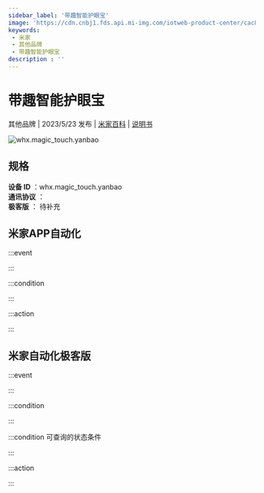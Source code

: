 ```yaml
---
sidebar_label: '带趣智能护眼宝'
image: 'https://cdn.cnbj1.fds.api.mi-img.com/iotweb-product-center/cac8bef232c95efd81b2950d2b79bf97_1679453488274.png?GalaxyAccessKeyId=AKVGLQWBOVIRQ3XLEW&Expires=9223372036854775807&Signature=imVEmHs685U7sKj3VCZ3fgX3QUQ='
keywords: 
 - 米家
 - 其他品牌
 - 带趣智能护眼宝
description : ''
---
```

# 带趣智能护眼宝

其他品牌 | 2023/5/23 发布 | [米家百科](https://home.mi.com/webapp/content/baike/product/index.html?model=whx.magic_touch.yanbao) | [说明书](https://home.mi.com/views/introduction.html?model=whx.magic_touch.yanbao&region=cn)

![whx.magic_touch.yanbao](https://cdn.cnbj1.fds.api.mi-img.com/iotweb-product-center/cac8bef232c95efd81b2950d2b79bf97_1679453488274.png?GalaxyAccessKeyId=AKVGLQWBOVIRQ3XLEW&Expires=9223372036854775807&Signature=imVEmHs685U7sKj3VCZ3fgX3QUQ=)

## 规格  
> 
**设备 ID** ：whx.magic_touch.yanbao  
**通讯协议** ：  
**极客版**  ： 待补充 


## 米家APP自动化  

:::event  

:::

:::condition  

:::

:::action   

:::

## 米家自动化极客版  

:::event  

:::

:::condition  

:::

:::condition 可查询的状态条件  

:::

:::action  

:::

        
